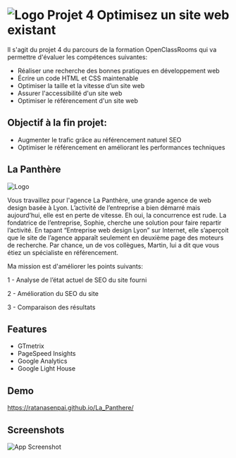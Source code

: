 
# ![Logo](https://github.com/thierry-laval/archives/blob/master/images/Logo_OpenClassrooms.png?raw=true) Projet 4 Optimisez un site web existant

Il s'agit du projet 4 du parcours de la formation OpenClassRooms qui va permettre d'évaluer les compétences suivantes:

- Réaliser une recherche des bonnes pratiques en développement web
- Écrire un code HTML et CSS maintenable
- Optimiser la taille et la vitesse d’un site web
- Assurer l'accessibilité d'un site web
- Optimiser le référencement d'un site web

## Objectif à la fin projet:
- Augmenter le trafic grâce au référencement naturel SEO
- Optimiser le référencement en améliorant les performances techniques

## La Panthère

![Logo](https://github.com/RatanaSenpai/La-Panthere/blob/main/banniere.png)

Vous travaillez pour l'agence La Panthère, une grande agence de web design basée à Lyon. L’activité de l’entreprise a bien démarré mais aujourd’hui, elle est en perte de vitesse. Eh oui, la concurrence est rude. La fondatrice de l’entreprise, Sophie, cherche une solution pour faire repartir l’activité. En tapant “Entreprise web design Lyon” sur Internet, elle s’aperçoit que le site de l’agence apparaît seulement en deuxième page des moteurs de recherche. Par chance, un de vos collègues, Martin, lui a dit que vous étiez un spécialiste en référencement.

Ma mission est d'améliorer les points suivants:

1 - Analyse de l’état actuel de SEO du site fourni

2 - Amélioration du SEO du site

3 - Comparaison des résultats
## Features

- GTmetrix
- PageSpeed Insights
- Google Analytics
- Google Light House


## Demo

https://ratanasenpai.github.io/La_Panthere/


## Screenshots

![App Screenshot](https://github.com/RatanaSenpai/La-Panthere/blob/main/screenshotLaPanthere.png)

